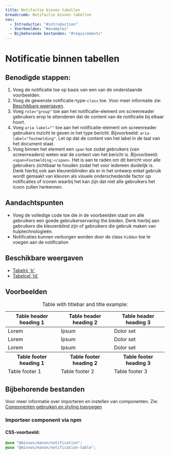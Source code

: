 ```yaml
---
title: Notifactie binnen tabellen
breadcrumb: Notifactie binnen tabellen
nav:
  - Introductie: "#introduction"
  - Voorbeelden: "#examples"
  - Bijbehorende bestanden: "#requirements"
---
```


<h1 id="introduction">Notificatie binnen tabellen</h1>

## Benodigde stappen:

1.  Voeg de notificatie toe op basis van een van de onderstaande voorbeelden.
2.  Voeg de gewenste notificatie-type-`class` toe. Voor meer informatie zie:
    [Beschikbare weergaven](/notifications#notification-types).
3.  Voeg `role="group"` toe aan het notificatie-element om screenreader gebruikers
    erop te attenderen dat de content van de notificatie bij elkaar hoort.
4.  Voeg `aria-label=""` toe aan het notificatie-element om screenreader
    gebruikers inzicht te geven in het type bericht. Bijvoorbeeld:
    `aria-label="foutmelding"`. Let op dat de content van het label in de taal
    van het document staat.
5.  Voeg binnen het element een `span` toe zodat gebruikers (van screenreaders)
    weten wat de context van het bericht is. Bijvoorbeeld:
    `<span>Foutmelding:</span>`. Het is aan te raden om dit bericht
    voor alle gebruikers zichtbaar te houden zodat het voor iedereen duidelijk is. Denk
    hierbij ook aan kleurenblinden als er in het ontwerp enkel gebruik wordt gemaakt van
    kleuren als visuele onderscheidende factor op notificaties of iconen waarbij het kan
    zijn dat niet alle gebruikers het icoon zullen herkennen.

## Aandachtspunten

-   Voeg de volledige code toe die in de voorbeelden staat om alle gebruikers een goede
    gebruikerservaring the bieden. Denk hierbij aan gebruikers die kleurenblind zijn of
    gebruikers die gebruik maken van hulptechnologieën.
-   Notificaties kunnen verborgen worden door de class
    `hidden` toe te voegen aan de notification

<h2 id="available-types">Beschikbare weergaven</h2>

<div class="column-2">
  <nav id="notification-table-types">
    <ul>
      <li>
        <a href="/components/notification-confirmation">Tabelrij `tr`</a>
      </li>
      <li>
        <a href="/components/notification-warning">Tabelcel `td`</a>
      </li>
    </ul>
  </nav>
</div>

<h2 id="examples">Voorbeelden</h2>

<div class="horizontal-scroll">
  <table>
    <caption> Table with titlebar and title example: </caption>
    <thead>
      <tr>
        <th scope="col">Table header heading 1</th>
        <th scope="col">Table header heading 2</th>
        <th scope="col">Table header heading 3</th>
      </tr>
    </thead>
    <tbody>
      <tr class="warning">
        <td>Lorem</td>
        <td>Ipsum</td>
        <td>Dolor set</td>
      </tr>
      <tr>
        <td>Lorem</td>
        <td>Ipsum</td>
        <td>Dolor set</td>
      </tr>
      <tr>
        <td class="explanation">Lorem</td>
        <td>Ipsum</td>
        <td>Dolor set</td>
      </tr>
    </tbody>
    <tfoot>
      <tr>
        <th class="notification">Table footer heading 1</th>
        <th>Table footer heading 2</th>
        <th>Table footer heading 3</th>
      </tr>
      <tr>
        <td>Table footer 1</td>
        <td>Table footer 2</td>
        <td>Table footer 3</td>
      </tr>
    </tfoot>
  </table>
</div>

<h2 id="requirements">Bijbehorende bestanden</h2>

Voor meer informatie over importeren en instellen van componenten. Zie:
[Componenten gebruiken en styling toevoegen](/documentation/import-styling)

### Importeer component via npm

#### CSS-voorbeeld:

```css
@use "@minvws/manon/notification";
@use "@minvws/manon/notification-table";
```
